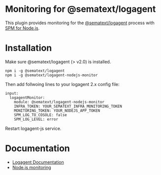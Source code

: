 # Monitoring for @sematext/logagent

This plugin provides monitoring for the [@sematext/logagent](https://www.npmjs.com/package/@sematext/logagent) process with [SPM for Node.js](https://sematext.com/spm/integrations/nodejs-monitoring/).

# Installation 

Make sure @sematext/logagent (> v2.0) is installed.

```
npm i -g @sematext/logagent 
npm i -g @sematext/logagent-nodejs-monitor 
```

Then add follwoing lines to your logagent 2.x config file: 

```
input:
  logagentMonitor:
    module: @sematext/logagent-nodejs-monitor
    INFRA_TOKEN: YOUR_SEMATEXT_INFRA_MONITORING_TOKEN
    MONITORING_TOKEN: YOUR_NODEJS_APP_TOKEN
    SPM_LOG_TO_COSOLE: false
    SPM_LOG_LEVEL: error

````

Restart logagent-js service. 

# Documentation

- [Logagent Documentation](https://sematext.com/docs/logagent/)
- [Node.js monitoring](https://sematext.com/docs/integration/node.js/)
